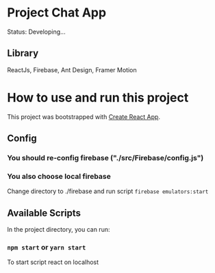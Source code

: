 # Project Chat App
Status: Developing...

## Library 
ReactJs, Firebase, Ant Design, Framer Motion


# How to use and run this project

This project was bootstrapped with [Create React App](https://github.com/facebook/create-react-app).

## Config

### You should re-config firebase ("./src/Firebase/config.js")
### You also choose local firebase 
Change directory to ./firebase and run script `firebase emulators:start`

## Available Scripts

In the project directory, you can run:

### `npm start` or `yarn start` 

To start script react on localhost

